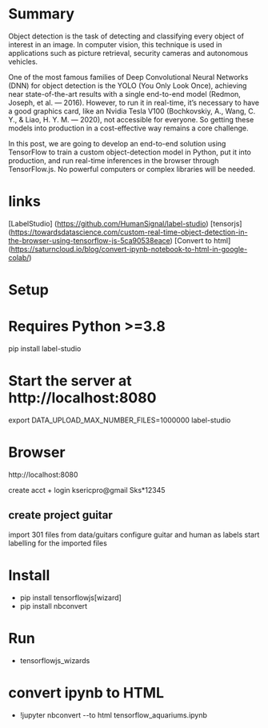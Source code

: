 # Summary
Object detection is the task of detecting and classifying every object of interest in an image. In computer vision, this technique is used in applications such as picture retrieval, security cameras and autonomous vehicles.

One of the most famous families of Deep Convolutional Neural Networks (DNN) for object detection is the YOLO (You Only Look Once), achieving near state-of-the-art results with a single end-to-end model (Redmon, Joseph, et al. — 2016). However, to run it in real-time, it’s necessary to have a good graphics card, like an Nvidia Tesla V100 (Bochkovskiy, A., Wang, C. Y., & Liao, H. Y. M. — 2020), not accessible for everyone. So getting these models into production in a cost-effective way remains a core challenge.

In this post, we are going to develop an end-to-end solution using TensorFlow to train a custom object-detection model in Python, put it into production, and run real-time inferences in the browser through TensorFlow.js. No powerful computers or complex libraries will be needed.

# links
[LabelStudio] (https://github.com/HumanSignal/label-studio)
[tensorjs] (https://towardsdatascience.com/custom-real-time-object-detection-in-the-browser-using-tensorflow-js-5ca90538eace)
[Convert to html] (https://saturncloud.io/blog/convert-ipynb-notebook-to-html-in-google-colab/)

# Setup

# Requires Python >=3.8
pip install label-studio

# Start the server at http://localhost:8080
export DATA_UPLOAD_MAX_NUMBER_FILES=1000000
label-studio

# Browser
http://localhost:8080

create acct + login
ksericpro@gmail
Sks*12345

## create project guitar
import 301 files from data/guitars
configure guitar and human as labels
start labelling for the imported files

# Install 
- pip install tensorflowjs[wizard]
- pip install nbconvert

# Run
- tensorflowjs_wizards

# convert ipynb to HTML
- !jupyter nbconvert --to html tensorflow_aquariums.ipynb
